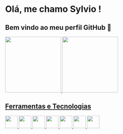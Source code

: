 # Olá, me chamo Sylvio ! 
## Bem vindo ao meu perfil GitHub 👋

<div>
  <a href="https://github.com/Sylvio-Cezar">
  <img loading="lazy" height="180em" src="https://github-readme-stats.vercel.app/api/top-langs/?username=Sylvio-Cezar&layout=compact&langs_count=7&theme=dracula"/>
  <img loading="lazy" height="180em" src="https://github-readme-stats.vercel.app/api?username=Sylvio-Cezar&show_icons=true&theme=dracula&include_all_commits=true&count_private=true"/>
</div>

## Ferramentas e Tecnologias

<img loading="lazy" src="https://cdn.jsdelivr.net/gh/devicons/devicon/icons/git/git-original.svg" width="40" height="40"/>

<img loading="lazy" src="https://cdn.jsdelivr.net/gh/devicons/devicon@latest/icons/css3/css3-original.svg" width="40" height="40"/>
<img loading="lazy" src="https://cdn.jsdelivr.net/gh/devicons/devicon@latest/icons/html5/html5-original.svg" width="40" height="40"/>
<img loading="lazy" src="https://cdn.jsdelivr.net/gh/devicons/devicon@latest/icons/javascript/javascript-original.svg" width="40" height="40"/> 
<img loading="lazy" src="https://cdn.jsdelivr.net/gh/devicons/devicon@latest/icons/typescript/typescript-original.svg" width="40" height="40"/>

<img loading="lazy" src="https://cdn.jsdelivr.net/gh/devicons/devicon@latest/icons/angular/angular-original.svg" width="40" height="40"/>
<img loading="lazy" src="https://cdn.jsdelivr.net/gh/devicons/devicon@latest/icons/ionic/ionic-original.svg" width="40" height="40"/>         

          
          

